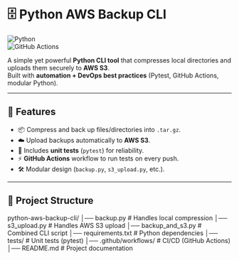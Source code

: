 # 🗄️ Python AWS Backup CLI  

![Python](https://img.shields.io/badge/Python-3.9%2B-blue)  
![GitHub Actions](https://github.com/Ahadxcode/python-aws-backup-cli/actions/workflows/python-tests.yml/badge.svg)  


A simple yet powerful **Python CLI tool** that compresses local directories and uploads them securely to **AWS S3**.  
Built with **automation + DevOps best practices** (Pytest, GitHub Actions, modular Python).  

---

## 🚀 Features  
- 📦 Compress and back up files/directories into `.tar.gz`.  
- ☁️ Upload backups automatically to **AWS S3**.  
- 🧪 Includes **unit tests** (`pytest`) for reliability.  
- ⚡ **GitHub Actions** workflow to run tests on every push.  
- 🛠️ Modular design (`backup.py`, `s3_upload.py`, etc.).  

---
## 📂 Project Structure  

python-aws-backup-cli/
│── backup.py # Handles local compression
│── s3_upload.py # Handles AWS S3 upload
│── backup_and_s3.py # Combined CLI script
│── requirements.txt # Python dependencies
│── tests/ # Unit tests (pytest)
│── .github/workflows/ # CI/CD (GitHub Actions)
│── README.md # Project documentation
